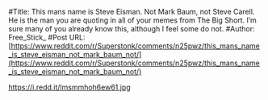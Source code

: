 #Title: This mans name is Steve Eisman. Not Mark Baum, not Steve Carell. He is the man you are quoting in all of your memes from The Big Short. I’m sure many of you already know this, although I feel some do not.
#Author: Free_Stick_
#Post URL: [https://www.reddit.com/r/Superstonk/comments/n25pwz/this_mans_name_is_steve_eisman_not_mark_baum_not/](https://www.reddit.com/r/Superstonk/comments/n25pwz/this_mans_name_is_steve_eisman_not_mark_baum_not/)


https://i.redd.it/lmsmmhoh6ew61.jpg